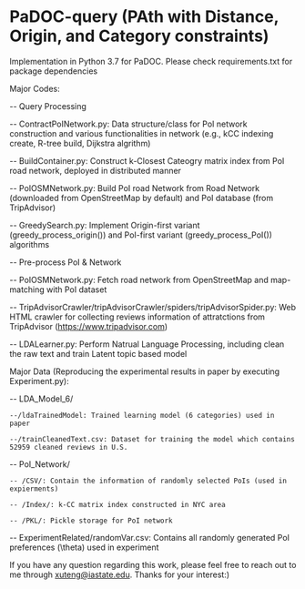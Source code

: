 # PaDOC-query (PAth with Distance, Origin, and Category constraints)

Implementation in Python 3.7 for PaDOC. Please check requirements.txt for package dependencies

Major Codes:

-- Query Processing

  -- ContractPoINetwork.py: Data structure/class for PoI network construction and various functionalities in network (e.g., kCC indexing create, R-tree build, Dijkstra algrithm)

  -- BuildContainer.py: Construct k-Closest Cateogry matrix index from PoI road network, deployed in distributed manner

  -- PoIOSMNetwork.py: Build PoI road Network from Road Network (downloaded from OpenStreetMap by default) and PoI database (from TripAdvisor)

  -- GreedySearch.py: Implement Origin-first variant (greedy_process_origin()) and PoI-first variant (greedy_process_PoI()) algorithms

-- Pre-process PoI & Network

  -- PoIOSMNetwork.py: Fetch road network from OpenStreetMap and map-matching with PoI dataset
  
  -- TripAdvisorCrawler/tripAdvisorCrawler/spiders/tripAdvisorSpider.py: Web HTML crawler for collecting reviews information of attratctions from TripAdvisor (https://www.tripadvisor.com)
  
  -- LDALearner.py: Perform Natrual Language Processing, including clean the raw text and train Latent topic based model

Major Data (Reproducing the experimental results in paper by executing Experiment.py):

  -- LDA_Model_6/
    
    --/ldaTrainedModel: Trained learning model (6 categories) used in paper

    --/trainCleanedText.csv: Dataset for training the model which contains 52959 cleaned reviews in U.S. 
  
  -- PoI_Network/
  
    -- /CSV/: Contain the information of randomly selected PoIs (used in expierments) 
    
    -- /Index/: k-CC matrix index constructed in NYC area
    
    -- /PKL/: Pickle storage for PoI network
  
  -- ExperimentRelated/randomVar.csv: Contains all randomly generated PoI preferences (\theta) used in experiment

If you have any question regarding this work, please feel free to reach out to me through xuteng@iastate.edu. Thanks for your interest:)
